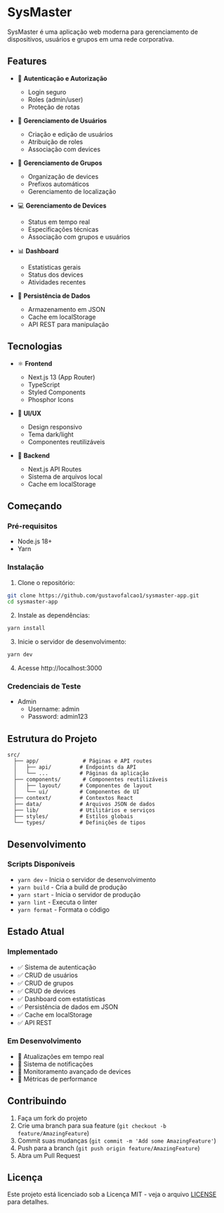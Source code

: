 # SysMaster

SysMaster é uma aplicação web moderna para gerenciamento de dispositivos, usuários e grupos em uma rede corporativa.

## Features

- 🔐 **Autenticação e Autorização**
  - Login seguro
  - Roles (admin/user)
  - Proteção de rotas

- 👥 **Gerenciamento de Usuários**
  - Criação e edição de usuários
  - Atribuição de roles
  - Associação com devices

- 🏢 **Gerenciamento de Grupos**
  - Organização de devices
  - Prefixos automáticos
  - Gerenciamento de localização

- 💻 **Gerenciamento de Devices**
  - Status em tempo real
  - Especificações técnicas
  - Associação com grupos e usuários

- 📊 **Dashboard**
  - Estatísticas gerais
  - Status dos devices
  - Atividades recentes

- 💾 **Persistência de Dados**
  - Armazenamento em JSON
  - Cache em localStorage
  - API REST para manipulação

## Tecnologias

- ⚛️ **Frontend**
  - Next.js 13 (App Router)
  - TypeScript
  - Styled Components
  - Phosphor Icons

- 🎨 **UI/UX**
  - Design responsivo
  - Tema dark/light
  - Componentes reutilizáveis

- 🔧 **Backend**
  - Next.js API Routes
  - Sistema de arquivos local
  - Cache em localStorage

## Começando

### Pré-requisitos

- Node.js 18+
- Yarn

### Instalação

1. Clone o repositório:
```bash
git clone https://github.com/gustavofalcao1/sysmaster-app.git
cd sysmaster-app
```

2. Instale as dependências:
```bash
yarn install
```

3. Inicie o servidor de desenvolvimento:
```bash
yarn dev
```

4. Acesse http://localhost:3000

### Credenciais de Teste

- Admin
  - Username: admin
  - Password: admin123

## Estrutura do Projeto

```
src/
  ├── app/              # Páginas e API routes
  │   ├── api/         # Endpoints da API
  │   └── ...          # Páginas da aplicação
  ├── components/       # Componentes reutilizáveis
  │   ├── layout/      # Componentes de layout
  │   └── ui/          # Componentes de UI
  ├── context/         # Contextos React
  ├── data/            # Arquivos JSON de dados
  ├── lib/             # Utilitários e serviços
  ├── styles/          # Estilos globais
  └── types/           # Definições de tipos
```

## Desenvolvimento

### Scripts Disponíveis

- `yarn dev` - Inicia o servidor de desenvolvimento
- `yarn build` - Cria a build de produção
- `yarn start` - Inicia o servidor de produção
- `yarn lint` - Executa o linter
- `yarn format` - Formata o código

## Estado Atual

### Implementado
- ✅ Sistema de autenticação
- ✅ CRUD de usuários
- ✅ CRUD de grupos
- ✅ CRUD de devices
- ✅ Dashboard com estatísticas
- ✅ Persistência de dados em JSON
- ✅ Cache em localStorage
- ✅ API REST

### Em Desenvolvimento
- 🚧 Atualizações em tempo real
- 🚧 Sistema de notificações
- 🚧 Monitoramento avançado de devices
- 🚧 Métricas de performance

## Contribuindo

1. Faça um fork do projeto
2. Crie uma branch para sua feature (`git checkout -b feature/AmazingFeature`)
3. Commit suas mudanças (`git commit -m 'Add some AmazingFeature'`)
4. Push para a branch (`git push origin feature/AmazingFeature`)
5. Abra um Pull Request

## Licença

Este projeto está licenciado sob a Licença MIT - veja o arquivo [LICENSE](LICENSE) para detalhes.
